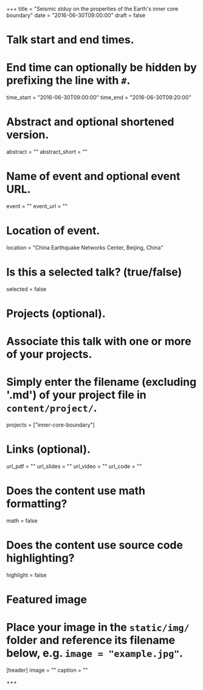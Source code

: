 +++
title = "Seismic stduy on the properties of the Earth's inner core boundary"
date = "2016-06-30T09:00:00"
draft = false

# Talk start and end times.
#   End time can optionally be hidden by prefixing the line with `#`.
time_start = "2016-06-30T09:00:00"
time_end = "2016-06-30T09:20:00"

# Abstract and optional shortened version.
abstract = ""
abstract_short = ""

# Name of event and optional event URL.
event = ""
event_url = ""

# Location of event.
location = "China Earthquake Networks Center, Beijing, China"

# Is this a selected talk? (true/false)
selected = false

# Projects (optional).
#   Associate this talk with one or more of your projects.
#   Simply enter the filename (excluding '.md') of your project file in `content/project/`.
projects = ["inner-core-boundary"]

# Links (optional).
url_pdf = ""
url_slides = ""
url_video = ""
url_code = ""

# Does the content use math formatting?
math = false

# Does the content use source code highlighting?
highlight = false

# Featured image
# Place your image in the `static/img/` folder and reference its filename below, e.g. `image = "example.jpg"`.
[header]
image = ""
caption = ""

+++
